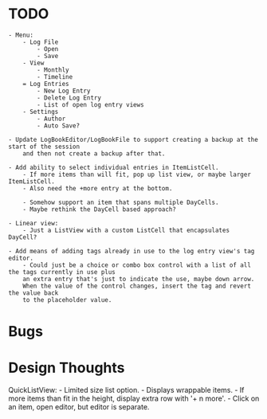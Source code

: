 # TODO
    - Menu:
        - Log File
            - Open
            - Save
        - View
            - Monthly
            - Timeline
        = Log Entries
            - New Log Entry
            - Delete Log Entry
            - List of open log entry views
        - Settings
            - Author
            - Auto Save?

    - Update LogBookEditor/LogBookFile to support creating a backup at the start of the session
        and then not create a backup after that.

    - Add ability to select individual entries in ItemListCell.
        - If more items than will fit, pop up list view, or maybe larger ItemListCell.
        - Also need the +more entry at the bottom.

        - Somehow support an item that spans multiple DayCells.
        - Maybe rethink the DayCell based approach?

    - Linear view:
        - Just a ListView with a custom ListCell that encapsulates DayCell?

    - Add means of adding tags already in use to the log entry view's tag editor.
        - Could just be a choice or combo box control with a list of all the tags currently in use plus
        an extra entry that's just to indicate the use, maybe down arrow.
        When the value of the control changes, insert the tag and revert the value back
        to the placeholder value.

# Bugs


# Design Thoughts

QuickListView:
    - Limited size list option.
    - Displays wrappable items.
    - If more items than fit in the height, display extra row with '+ n more'.
    - Click on an item, open editor, but editor is separate.


